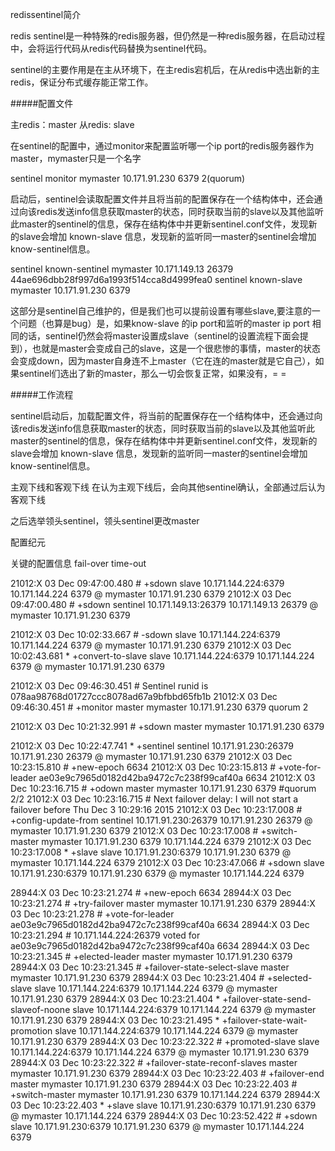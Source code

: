 


redissentinel简介

redis sentinel是一种特殊的redis服务器，但仍然是一种redis服务器，在启动过程中，会将运行代码从redis代码替换为sentinel代码。

sentinel的主要作用是在主从环境下，在主redis宕机后，在从redis中选出新的主redis，保证分布式缓存能正常工作。

#####配置文件

主redis：master
从redis: slave

在sentinel的配置中，通过monitor来配置监听哪一个ip port的redis服务器作为master，mymaster只是一个名字

sentinel monitor mymaster 10.171.91.230 6379 2(quorum)

启动后，sentinel会读取配置文件并且将当前的配置保存在一个结构体中，还会通过向该redis发送info信息获取master的状态，同时获取当前的slave以及其他监听此master的sentinel的信息，保存在结构体中并更新sentinel.conf文件，发现新的slave会增加 known-slave 信息，发现新的监听同一master的sentinel会增加know-sentinel信息。

sentinel known-sentinel mymaster 10.171.149.13 26379 44ae696dbb28f997d6a1993f514cca8d4999fea0
sentinel known-slave mymaster 10.171.91.230 6379

这部分是sentinel自己维护的，但是我们也可以提前设置有哪些slave,要注意的一个问题（也算是bug）是，如果know-slave 的ip port和监听的master ip port 相同的话，sentinel仍然会将master设置成slave（sentinel的设置流程下面会提到），也就是master会变成自己的slave，这是一个很悲惨的事情，master的状态会变成down，因为master自身连不上master（它在连的master就是它自己），如果sentinel们选出了新的master，那么一切会恢复正常，如果没有，= =

#####工作流程

sentinel启动后，加载配置文件，将当前的配置保存在一个结构体中，还会通过向该redis发送info信息获取master的状态，同时获取当前的slave以及其他监听此master的sentinel的信息，保存在结构体中并更新sentinel.conf文件，发现新的slave会增加 known-slave 信息，发现新的监听同一master的sentinel会增加know-sentinel信息。

主观下线和客观下线
在认为主观下线后，会向其他sentinel确认，全部通过后认为客观下线

之后选举领头sentinel，领头sentinel更改master

配置纪元

关键的配置信息
fail-over
time-out

21012:X 03 Dec 09:47:00.480 # +sdown slave 10.171.144.224:6379 10.171.144.224 6379 @ mymaster 10.171.91.230 6379
21012:X 03 Dec 09:47:00.480 # +sdown sentinel 10.171.149.13:26379 10.171.149.13 26379 @ mymaster 10.171.91.230 6379

21012:X 03 Dec 10:02:33.667 # -sdown slave 10.171.144.224:6379 10.171.144.224 6379 @ mymaster 10.171.91.230 6379
21012:X 03 Dec 10:02:43.681 * +convert-to-slave slave 10.171.144.224:6379 10.171.144.224 6379 @ mymaster 10.171.91.230 6379

21012:X 03 Dec 09:46:30.451 # Sentinel runid is 078aa98768d01727ccc8078ad67a9bfbbd65fb1b
21012:X 03 Dec 09:46:30.451 # +monitor master mymaster 10.171.91.230 6379 quorum 2

21012:X 03 Dec 10:21:32.991 # +sdown master mymaster 10.171.91.230 6379

21012:X 03 Dec 10:22:47.741 * +sentinel sentinel 10.171.91.230:26379 10.171.91.230 26379 @ mymaster 10.171.91.230 6379
21012:X 03 Dec 10:23:15.810 # +new-epoch 6634
21012:X 03 Dec 10:23:15.813 # +vote-for-leader ae03e9c7965d0182d42ba9472c7c238f99caf40a 6634
21012:X 03 Dec 10:23:16.715 # +odown master mymaster 10.171.91.230 6379 #quorum 2/2
21012:X 03 Dec 10:23:16.715 # Next failover delay: I will not start a failover before Thu Dec  3 10:29:16 2015
21012:X 03 Dec 10:23:17.008 # +config-update-from sentinel 10.171.91.230:26379 10.171.91.230 26379 @ mymaster 10.171.91.230 6379
21012:X 03 Dec 10:23:17.008 # +switch-master mymaster 10.171.91.230 6379 10.171.144.224 6379
21012:X 03 Dec 10:23:17.008 * +slave slave 10.171.91.230:6379 10.171.91.230 6379 @ mymaster 10.171.144.224 6379
21012:X 03 Dec 10:23:47.066 # +sdown slave 10.171.91.230:6379 10.171.91.230 6379 @ mymaster 10.171.144.224 6379

28944:X 03 Dec 10:23:21.274 # +new-epoch 6634
28944:X 03 Dec 10:23:21.274 # +try-failover master mymaster 10.171.91.230 6379
28944:X 03 Dec 10:23:21.278 # +vote-for-leader ae03e9c7965d0182d42ba9472c7c238f99caf40a 6634
28944:X 03 Dec 10:23:21.294 # 10.171.144.224:26379 voted for ae03e9c7965d0182d42ba9472c7c238f99caf40a 6634
28944:X 03 Dec 10:23:21.345 # +elected-leader master mymaster 10.171.91.230 6379
28944:X 03 Dec 10:23:21.345 # +failover-state-select-slave master mymaster 10.171.91.230 6379
28944:X 03 Dec 10:23:21.404 # +selected-slave slave 10.171.144.224:6379 10.171.144.224 6379 @ mymaster 10.171.91.230 6379
28944:X 03 Dec 10:23:21.404 * +failover-state-send-slaveof-noone slave 10.171.144.224:6379 10.171.144.224 6379 @ mymaster 10.171.91.230 6379
28944:X 03 Dec 10:23:21.495 * +failover-state-wait-promotion slave 10.171.144.224:6379 10.171.144.224 6379 @ mymaster 10.171.91.230 6379
28944:X 03 Dec 10:23:22.322 # +promoted-slave slave 10.171.144.224:6379 10.171.144.224 6379 @ mymaster 10.171.91.230 6379
28944:X 03 Dec 10:23:22.322 # +failover-state-reconf-slaves master mymaster 10.171.91.230 6379
28944:X 03 Dec 10:23:22.403 # +failover-end master mymaster 10.171.91.230 6379
28944:X 03 Dec 10:23:22.403 # +switch-master mymaster 10.171.91.230 6379 10.171.144.224 6379
28944:X 03 Dec 10:23:22.403 * +slave slave 10.171.91.230:6379 10.171.91.230 6379 @ mymaster 10.171.144.224 6379
28944:X 03 Dec 10:23:52.422 # +sdown slave 10.171.91.230:6379 10.171.91.230 6379 @ mymaster 10.171.144.224 6379
